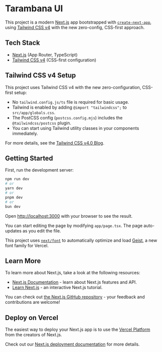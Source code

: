 # Tarambana UI

This project is a modern [Next.js](https://nextjs.org) app bootstrapped with [`create-next-app`](https://nextjs.org/docs/app/api-reference/cli/create-next-app), using [Tailwind CSS v4](https://tailwindcss.com/blog/tailwindcss-v4#css-first-configuration) with the new zero-config, CSS-first approach.

## Tech Stack

- [Next.js](https://nextjs.org) (App Router, TypeScript)
- [Tailwind CSS v4](https://tailwindcss.com/blog/tailwindcss-v4#css-first-configuration) (CSS-first configuration)

## Tailwind CSS v4 Setup

This project uses Tailwind CSS v4 with the new zero-configuration, CSS-first setup:

- No `tailwind.config.js/ts` file is required for basic usage.
- Tailwind is enabled by adding `@import "tailwindcss";` to `src/app/globals.css`.
- The PostCSS config (`postcss.config.mjs`) includes the `@tailwindcss/postcss` plugin.
- You can start using Tailwind utility classes in your components immediately.

For more details, see the [Tailwind CSS v4.0 Blog](https://tailwindcss.com/blog/tailwindcss-v4#css-first-configuration).

## Getting Started

First, run the development server:

```bash
npm run dev
# or
yarn dev
# or
pnpm dev
# or
bun dev
```

Open [http://localhost:3000](http://localhost:3000) with your browser to see the result.

You can start editing the page by modifying `app/page.tsx`. The page auto-updates as you edit the file.

This project uses [`next/font`](https://nextjs.org/docs/app/building-your-application/optimizing/fonts) to automatically optimize and load [Geist](https://vercel.com/font), a new font family for Vercel.

## Learn More

To learn more about Next.js, take a look at the following resources:

- [Next.js Documentation](https://nextjs.org/docs) - learn about Next.js features and API.
- [Learn Next.js](https://nextjs.org/learn) - an interactive Next.js tutorial.

You can check out [the Next.js GitHub repository](https://github.com/vercel/next.js) - your feedback and contributions are welcome!

## Deploy on Vercel

The easiest way to deploy your Next.js app is to use the [Vercel Platform](https://vercel.com/new?utm_medium=default-template&filter=next.js&utm_source=create-next-app&utm_campaign=create-next-app-readme) from the creators of Next.js.

Check out our [Next.js deployment documentation](https://nextjs.org/docs/app/building-your-application/deploying) for more details.
